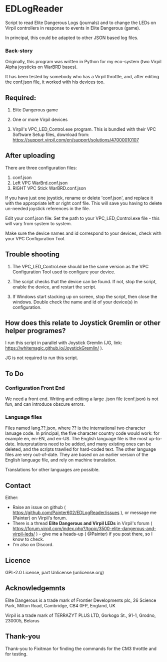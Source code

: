 # EDLogReader
Script to read Elite Dangerous Logs (journals) and to change the LEDs on Virpil controllers in response to events in Elite Dangerous (game).

In principal, this could be adapted to other JSON based log files.

### Back-story
Originally, this program was written in Python for my eco-system (two Virpil Alpha joysticks on WarBRD bases).

It has been tested by somebody who has a Virpil throttle, and, after editing the conf.json file, it worked with his devices too.

## Required:
1) Elite Dangerous game

2) One or more Virpil devices

3) Virpil's VPC_LED_Control.exe program.  This is bundled with their VPC Software Setup files, download from: https://support.virpil.com/en/support/solutions/47000010107

## After uploading
There are three configuration files:
1) conf.json
2) Left VPC WarBrd.conf.json
3) RIGHT VPC Stick WarBRD.conf.json

If you have just one joystick, rename or delete 'conf.json', and replace it with the appropriate left or right conf file.
This will save you having to delete un-needed joystick references in the file.

Edit your conf.json file:
Set the path to your VPC_LED_Control.exe file - this will vary from system to system.

Make sure the device names and id correspond to your devices, check with your VPC Configuration Tool.

## Trouble shooting
1) The VPC_LED_Control.exe should be the same version as the VPC Configuration Tool used to configure your device.

2) The script checks that the device can be found. If not, stop the script, enable the device, and restart the script.

3) If Windows start stacking up on screen, stop the script, then close the windows.  Double check the name and id of your device(s) in configuration.

## How does this relate to Joystick Gremlin or other helper programes?
I run this script in parallel with Joystick Gremlin (JG, link: https://whitemagic.github.io/JoystickGremlin/ ).

JG is not required to run this script.

## To Do
### Configuration Front End
We need a front end.  Writing and editing a large .json file (conf.json) is not fun, and can introduce obscure errors.

### Language files
Files named lang.??.json, where ?? is the international two character lanuage code.  In principal, the five character country code would work: for example en, en-EN, and en-US. 
The English language file is the most up-to-date.  Inturprutations need to be added, and many existing ones can be deleted, and the scripts trawlled for hard-coded text.
The other language files are very out-of-date.  They are based on an earlier version of the English language file, and rely on machine translation.

Translations for other languages are possible.


## Contact
Either:
* Raise an issue on github ( https://github.com/Painter602/EDLogReader/issues ), or message me (Painter) on Virpil's forum.
* There is a thread **Elite Dangerous and Virpil LEDs** in Virpil's forum ( https://forum.virpil.com/index.php?/topic/3500-elite-dangerous-and-virpil-leds/ ) - give me a heads-up ( @Painter) if you post there, so I know to check.
* I'm also on Discord.

## Licence
 GPL-2.0 License, part Unlicense (unlicense.org)

## Acknowledgemnts
Elite Dangerous is a trade mark of Frontier Developments plc, 26 Science Park, Milton Road, Cambridge, CB4 0FP, England, UK

Virpil is a trade mark of  TERRAZYT PLUS LTD, Gorkogo St., 91-1, Grodno, 230005, Belarus 

## Thank-you
Thank-you to Fixitman for finding the commands for the CM3 throttle and for testing.
